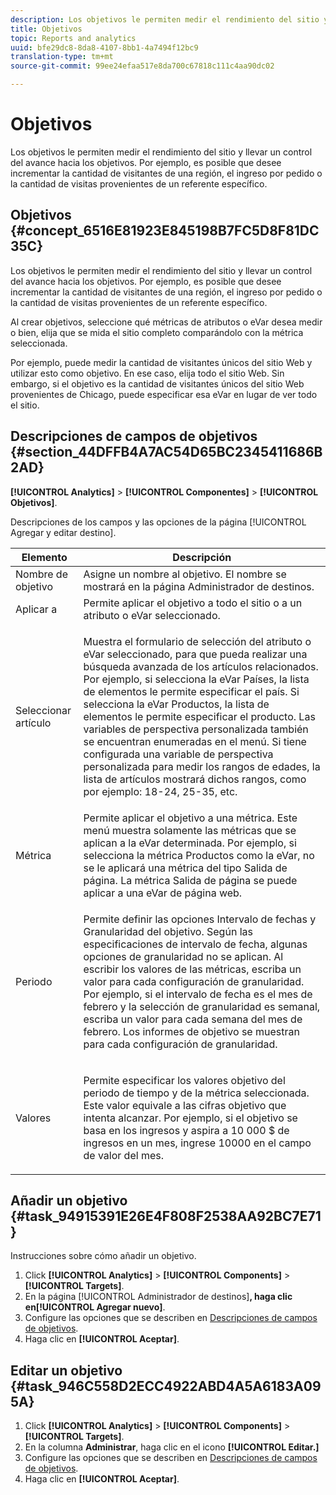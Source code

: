```yaml
---
description: Los objetivos le permiten medir el rendimiento del sitio y llevar un control del avance hacia los objetivos. Por ejemplo, es posible que desee incrementar la cantidad de visitantes de una región, el ingreso por pedido o la cantidad de visitas provenientes de un referente específico.
title: Objetivos
topic: Reports and analytics
uuid: bfe29dc8-8da8-4107-8bb1-4a7494f12bc9
translation-type: tm+mt
source-git-commit: 99ee24efaa517e8da700c67818c111c4aa90dc02

---
```



# Objetivos

Los objetivos le permiten medir el rendimiento del sitio y llevar un control del avance hacia los objetivos. Por ejemplo, es posible que desee incrementar la cantidad de visitantes de una región, el ingreso por pedido o la cantidad de visitas provenientes de un referente específico.

## Objetivos {#concept_6516E81923E845198B7FC5D8F81DC35C}

Los objetivos le permiten medir el rendimiento del sitio y llevar un control del avance hacia los objetivos. Por ejemplo, es posible que desee incrementar la cantidad de visitantes de una región, el ingreso por pedido o la cantidad de visitas provenientes de un referente específico.

Al crear objetivos, seleccione qué métricas de atributos o eVar desea medir o bien, elija que se mida el sitio completo comparándolo con la métrica seleccionada.

Por ejemplo, puede medir la cantidad de visitantes únicos del sitio Web y utilizar esto como objetivo. En ese caso, elija todo el sitio Web. Sin embargo, si el objetivo es la cantidad de visitantes únicos del sitio Web provenientes de Chicago, puede especificar esa eVar en lugar de ver todo el sitio.

## Descripciones de campos de objetivos {#section_44DFFB4A7AC54D65BC2345411686B2AD}

**[!UICONTROL Analytics]** &gt; **[!UICONTROL Componentes]** &gt; **[!UICONTROL Objetivos]**.

Descripciones de los campos y las opciones de la página [!UICONTROL Agregar y editar destino].

<table id="table_E08728BECC204DF59F0AC99957A68CAE"> 
 <thead> 
  <tr> 
   <th colname="col1" class="entry"> Elemento </th> 
   <th colname="col2" class="entry"> Descripción </th> 
  </tr> 
 </thead>
 <tbody> 
  <tr> 
   <td colname="col1"> Nombre de objetivo </td> 
   <td colname="col2">Asigne un nombre al objetivo. El nombre se mostrará en la página <span class="wintitle">Administrador de destinos</span>. </td> 
  </tr> 
  <tr> 
   <td colname="col1"> Aplicar a </td> 
   <td colname="col2"> Permite aplicar el objetivo a todo el sitio o a un atributo o eVar seleccionado. </td> 
  </tr> 
  <tr> 
   <td colname="col1"> Seleccionar artículo </td> 
   <td colname="col2"> <p>Muestra el formulario de selección del atributo o eVar seleccionado, para que pueda realizar una   búsqueda avanzada de los artículos relacionados. Por ejemplo, si selecciona la eVar <span class="uicontrol">Países</span>, la lista de elementos le permite especificar el país. Si selecciona la eVar <span class="uicontrol">Productos</span>, la lista de elementos le permite especificar el producto. Las variables de perspectiva personalizada también se encuentran enumeradas en el menú. Si tiene configurada una variable de perspectiva personalizada para medir los rangos de edades, la lista de artículos mostrará dichos rangos, como por ejemplo: 18-24, 25-35, etc. </p> </td> 
  </tr> 
  <tr> 
   <td colname="col1"> Métrica </td> 
   <td colname="col2">Permite aplicar el objetivo a una métrica. Este menú muestra solamente las métricas que se aplican a la eVar determinada. Por ejemplo, si selecciona la métrica <span class="uicontrol">Productos</span> como la eVar, no se le aplicará una métrica del tipo <span class="uicontrol">Salida de página</span>. La métrica <span class="uicontrol">Salida de página</span> se puede aplicar a una eVar de página web. </td> 
  </tr> 
  <tr> 
   <td colname="col1"> Periodo </td> 
   <td colname="col2"> <p>Permite definir las opciones <span class="uicontrol">Intervalo de fechas</span> y <span class="uicontrol">Granularidad</span> del objetivo. Según las especificaciones de intervalo de fecha, algunas opciones de granularidad no se aplican. Al escribir los valores de las métricas, escriba un valor para cada   configuración de granularidad. Por ejemplo, si el intervalo de fecha es el mes de febrero y la selección de granularidad es semanal, escriba un valor para cada semana del mes de febrero. Los informes de objetivo se muestran para cada configuración de granularidad. </p> </td> 
  </tr> 
  <tr> 
   <td colname="col1"> Valores </td> 
   <td colname="col2"> <p>Permite especificar los valores objetivo del periodo de tiempo y de la métrica seleccionada. Este valor equivale a las cifras objetivo que intenta alcanzar. Por ejemplo, si el objetivo se basa en los ingresos y aspira a 10 000 $ de ingresos en un mes, ingrese 10000 en el campo de valor del mes. </p> </td> 
  </tr> 
 </tbody> 
</table>

## Añadir un objetivo {#task_94915391E26E4F808F2538AA92BC7E71}

Instrucciones sobre cómo añadir un objetivo.

<!-- 

t_add_a_target.xml

 -->

1. Click **[!UICONTROL Analytics]** &gt; **[!UICONTROL Components]** &gt; **[!UICONTROL Targets]**.
1. En la página [!UICONTROL Administrador de destinos]**, haga clic en[!UICONTROL Agregar nuevo]**.
1. Configure las opciones que se describen en [Descripciones de campos de objetivos](/help/analyze/reports-analytics/targets.md#section_44DFFB4A7AC54D65BC2345411686B2AD).
1. Haga clic en **[!UICONTROL Aceptar]**.

## Editar un objetivo {#task_946C558D2ECC4922ABD4A5A6183A095A}

1. Click **[!UICONTROL Analytics]** &gt; **[!UICONTROL Components]** &gt; **[!UICONTROL Targets]**.
1. En la columna **Administrar**, haga clic en el icono **[!UICONTROL Editar.]**
1. Configure las opciones que se describen en [Descripciones de campos de objetivos](/help/analyze/reports-analytics/targets.md#section_44DFFB4A7AC54D65BC2345411686B2AD).
1. Haga clic en **[!UICONTROL Aceptar]**.
